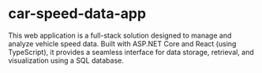 # car-speed-data-app
This web application is a full-stack solution designed to manage and analyze vehicle speed data. Built with ASP.NET Core and React (using TypeScript), it provides a seamless interface for data storage, retrieval, and visualization using a SQL database. 
